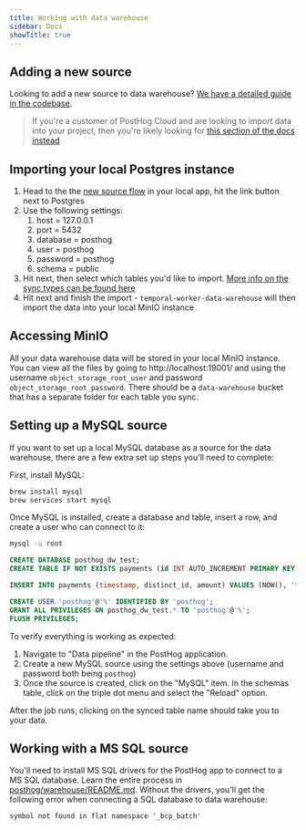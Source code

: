 ```yaml
---
title: Working with data warehouse
sidebar: Docs
showTitle: true
---
```


## Adding a new source

Looking to add a new source to data warehouse? [We have a detailed guide in the codebase](https://github.com/PostHog/posthog/blob/master/posthog/temporal/data_imports/sources/README.md). 

> If you're a customer of PostHog Cloud and are looking to import data into your project, then you're likely looking for [this section of the docs instead](/docs/cdp/sources)


## Importing your local Postgres instance

1. Head to the the [new source flow](http://localhost:8010/project/pipeline/new/source) in your local app, hit the link button next to Postgres
2. Use the following settings:
    1. host = 127.0.0.1
    2. port = 5432
    3. database = posthog
    4. user = posthog
    5. password = posthog
    6. schema = public
3. Hit next, then select which tables you'd like to import. [More info on the sync types can be found here](/docs/cdp/sources#incremental-vs-append-only-vs-full-table)
4. Hit next and finish the import - `temporal-worker-data-warehouse` will then import the data into your local MinIO instance

## Accessing MinIO

All your data warehouse data will be stored in your local MinIO instance. You can view all the files by going to http://localhost:19001/ and using the username `object_storage_root_user` and password `object_storage_root_password`. There should be a `data-warehouse` bucket that has a separate folder for each table you sync. 

## Setting up a MySQL source

If you want to set up a local MySQL database as a source for the data warehouse, there are a few extra set up steps you'll need to complete:

First, install MySQL:

```bash
brew install mysql
brew services start mysql
```

Once MySQL is installed, create a database and table, insert a row, and create a user who can connect to it:

```bash
mysql -u root
```

```sql
CREATE DATABASE posthog_dw_test;
CREATE TABLE IF NOT EXISTS payments (id INT AUTO_INCREMENT PRIMARY KEY, timestamp DATETIME, distinct_id VARCHAR(255), amount DECIMAL(10,2));

INSERT INTO payments (timestamp, distinct_id, amount) VALUES (NOW(), 'testuser@example.com', 99.99);

CREATE USER 'posthog'@'%' IDENTIFIED BY 'posthog';
GRANT ALL PRIVILEGES ON posthog_dw_test.* TO 'posthog'@'%';
FLUSH PRIVILEGES;
```

To verify everything is working as expected:
1. Navigate to "Data pipeline" in the PostHog application.
2. Create a new MySQL source using the settings above (username and password both being `posthog`)
3. Once the source is created, click on the "MySQL" item. In the schemas table, click on the triple dot menu and select the "Reload" option.

After the job runs, clicking on the synced table name should take you to your data.


## Working with a MS SQL source

You'll need to install MS SQL drivers for the PostHog app to connect to a MS SQL database. Learn the entire process in [posthog/warehouse/README.md](https://github.com/PostHog/posthog/blob/master/posthog/warehouse/README.md). Without the drivers, you'll get the following error when connecting a SQL database to data warehouse:

```
symbol not found in flat namespace '_bcp_batch'
```
